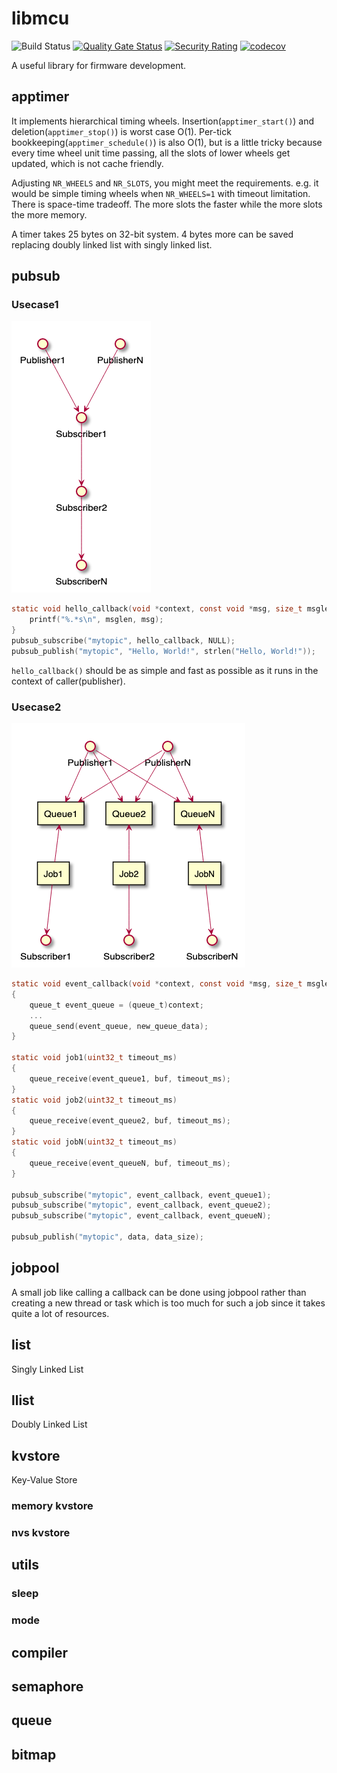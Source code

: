 # libmcu
![Build Status](https://github.com/onkwon/libmcu/workflows/build/badge.svg)
[![Quality Gate Status](https://sonarcloud.io/api/project_badges/measure?project=onkwon_libmcu&metric=alert_status)](https://sonarcloud.io/dashboard?id=onkwon_libmcu)
[![Security Rating](https://sonarcloud.io/api/project_badges/measure?project=onkwon_libmcu&metric=security_rating)](https://sonarcloud.io/dashboard?id=onkwon_libmcu)
[![codecov](https://codecov.io/gh/onkwon/libmcu/branch/master/graph/badge.svg?token=KBLNIEKUF4)](https://codecov.io/gh/onkwon/libmcu)

A useful library for firmware development.

## apptimer
It implements hierarchical timing wheels. Insertion(`apptimer_start()`) and
deletion(`apptimer_stop()`) is worst case O(1). Per-tick
bookkeeping(`apptimer_schedule()`) is also O(1), but is a little tricky because
every time wheel unit time passing, all the slots of lower wheels get updated,
which is not cache friendly.

Adjusting `NR_WHEELS` and `NR_SLOTS`, you might meet the requirements. e.g. it
would be simple timing wheels when `NR_WHEELS=1` with timeout limitation. There
is space-time tradeoff. The more slots the faster while the more slots the more
memory.

A timer takes 25 bytes on 32-bit system. 4 bytes more can be saved replacing
doubly linked list with singly linked list.

## pubsub
### Usecase1
![pubsub simple usecase](docs/images/pubsub_simple.png)

```c
static void hello_callback(void *context, const void *msg, size_t msglen) {
	printf("%.*s\n", msglen, msg);
}
pubsub_subscribe("mytopic", hello_callback, NULL);
pubsub_publish("mytopic", "Hello, World!", strlen("Hello, World!"));
```

`hello_callback()` should be as simple and fast as possible as it runs in the
context of caller(publisher).

### Usecase2
![pubsub usecase](docs/images/pubsub_queue.png)

```c
static void event_callback(void *context, const void *msg, size_t msglen)
{
	queue_t event_queue = (queue_t)context;
	...
	queue_send(event_queue, new_queue_data);
}

static void job1(uint32_t timeout_ms)
{
	queue_receive(event_queue1, buf, timeout_ms);
}
static void job2(uint32_t timeout_ms)
{
	queue_receive(event_queue2, buf, timeout_ms);
}
static void jobN(uint32_t timeout_ms)
{
	queue_receive(event_queueN, buf, timeout_ms);
}

pubsub_subscribe("mytopic", event_callback, event_queue1);
pubsub_subscribe("mytopic", event_callback, event_queue2);
pubsub_subscribe("mytopic", event_callback, event_queueN);

pubsub_publish("mytopic", data, data_size);
```

## jobpool
A small job like calling a callback can be done using jobpool rather than
creating a new thread or task which is too much for such a job since it takes
quite a lot of resources.

## list
Singly Linked List
## llist
Doubly Linked List
## kvstore
Key-Value Store
### memory kvstore
### nvs kvstore
## utils
### sleep
### mode
## compiler
## semaphore
## queue
## bitmap
